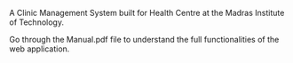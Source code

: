 A Clinic Management System built for Health Centre at the Madras Institute of Technology.

Go through the Manual.pdf file to understand the full functionalities of the web application.
